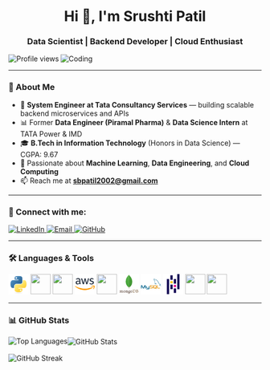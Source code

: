 <h1 align="center">Hi 👋, I'm Srushti Patil</h1>
<h3 align="center">Data Scientist | Backend Developer | Cloud Enthusiast</h3>

<img align="right" alt="Coding" width="400" src="https://user-images.githubusercontent.com/62280849/128852791-6fb73a65-29a6-4c5e-84c5-e8372ac2bd77.gif">

<p align="left">
  <img src="https://komarev.com/ghpvc/?username=srushtipatil1&label=Profile%20views&color=0e75b6&style=flat" alt="Profile views" />
</p>

---

### 🚀 About Me
- 💼 **System Engineer at Tata Consultancy Services** — building scalable backend microservices and APIs  
- 📊 Former **Data Engineer (Piramal Pharma)** & **Data Science Intern** at TATA Power & IMD  
- 🎓 **B.Tech in Information Technology** (Honors in Data Science) — CGPA: 9.67  
- 🤖 Passionate about **Machine Learning**, **Data Engineering**, and **Cloud Computing**  
- 📫 Reach me at **[sbpatil2002@gmail.com](mailto:sbpatil2002@gmail.com)**  

---

### 🤝 Connect with me:
<p align="left">
<a href="https://linkedin.com/in/srushtipatil1" target="_blank">
  <img src="https://raw.githubusercontent.com/rahuldkjain/github-profile-readme-generator/master/src/images/icons/Social/linked-in-alt.svg" alt="LinkedIn" height="30" width="40" />
</a>
<a href="mailto:sbpatil2002@gmail.com">
  <img src="https://cdn-icons-png.flaticon.com/512/732/732200.png" alt="Email" height="30" width="40" />
</a>
<a href="https://github.com/SrushtiPatil1" target="_blank">
  <img src="https://raw.githubusercontent.com/rahuldkjain/github-profile-readme-generator/master/src/images/icons/Social/github.svg" alt="GitHub" height="30" width="40" />
</a>
</p>

---

### 🛠 Languages & Tools
<p align="left">
  <!-- same skill icons as before -->
  <a href="https://www.python.org" target="_blank" rel="noreferrer"><img src="https://raw.githubusercontent.com/devicons/devicon/master/icons/python/python-original.svg" width="40" height="40"/></a>
  <a href="https://spring.io/projects/spring-boot" target="_blank"><img src="https://static-00.iconduck.com/assets.00/spring-icon-512x512-0n2w8crd.png" width="40" height="40"/></a>
  <a href="https://fastapi.tiangolo.com/" target="_blank"><img src="https://fastapi.tiangolo.com/img/logo-margin/logo-teal.png" width="40" height="40"/></a>
  <a href="https://aws.amazon.com" target="_blank"><img src="https://raw.githubusercontent.com/devicons/devicon/master/icons/amazonwebservices/amazonwebservices-original-wordmark.svg" width="40" height="40"/></a>
  <a href="https://www.snowflake.com/" target="_blank"><img src="https://cdn.worldvectorlogo.com/logos/snowflake-2.svg" width="40" height="40"/></a>
  <a href="https://www.mongodb.com/" target="_blank"><img src="https://raw.githubusercontent.com/devicons/devicon/master/icons/mongodb/mongodb-original-wordmark.svg" width="40" height="40"/></a>
  <a href="https://www.mysql.com/" target="_blank"><img src="https://raw.githubusercontent.com/devicons/devicon/master/icons/mysql/mysql-original-wordmark.svg" width="40" height="40"/></a>
  <a href="https://pandas.pydata.org/" target="_blank"><img src="https://raw.githubusercontent.com/devicons/devicon/master/icons/pandas/pandas-original.svg" width="40" height="40"/></a>
  <a href="https://scikit-learn.org/" target="_blank"><img src="https://upload.wikimedia.org/wikipedia/commons/0/05/Scikit_learn_logo_small.svg" width="40" height="40"/></a>
  <a href="https://www.tensorflow.org/" target="_blank"><img src="https://www.vectorlogo.zone/logos/tensorflow/tensorflow-icon.svg" width="40" height="40"/></a>
</p>

---

### 📊 GitHub Stats
<p>
  <img align="left" src="https://github-readme-stats.vercel.app/api/top-langs?username=srushtipatil1&show_icons=true&locale=en&layout=compact" alt="Top Languages" />
</p>

<p>
  <img align="center" src="https://github-readme-stats.vercel.app/api?username=srushtipatil1&show_icons=true&locale=en" alt="GitHub Stats" />
</p>

<p>
  <img align="center" src="https://github-readme-streak-stats.herokuapp.com/?user=srushtipatil1" alt="GitHub Streak" />
</p>
